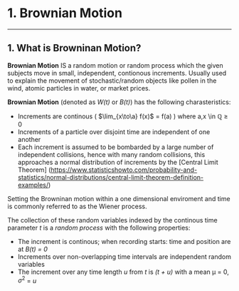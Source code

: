 # 1. Brownian Motion
-----

## 1. What is Browninan Motion?

**Brownian Motion** IS a random motion or random process which the given subjects move in small, independent, contionous increments.
Usually used to explain the movement of stochastic/random objects like pollen in the wind, atomic particles in water, or market prices.

**Brownian Motion** (denoted as _W(t)_ or _B(t)_) has the following charasteristics:
- Increments are continous ( $\lim_{x\to\a} f(x)$ = f(a) ) where a,x \in ℚ ≥ 0
- Increments of a particle over disjoint time are independent of one another
- Each increment is assumed to be bombarded by a large number of independent collisions, hence with many random collisions, this approaches a normal distribution of increments by the [Central Limit Theorem] (https://www.statisticshowto.com/probability-and-statistics/normal-distributions/central-limit-theorem-definition-examples/)

Setting the Browninan motion within a one dimensional enviroment and time is commonly referred to as the Wiener process.

The collection of these random variables indexed by the continous time parameter _t_ is a _random process_ with the following properties:
- The increment is continous; when recording starts: time and position are at _B(t) = 0_
- Increments over non-overlapping time intervals are independent random variables
- The increment over any time length _u_ from _t_ is _(t + u)_ with a mean μ = 0, $σ^2$ = _u_
